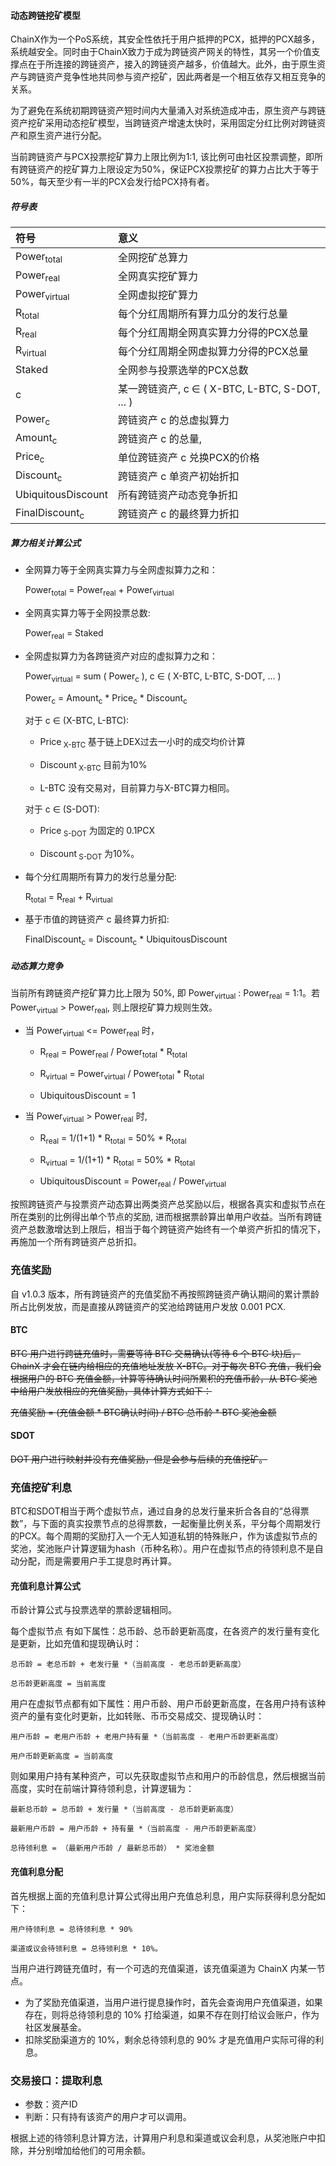 #### 动态跨链挖矿模型

ChainX作为一个PoS系统，其安全性依托于用户抵押的PCX，抵押的PCX越多，系统越安全。同时由于ChainX致力于成为跨链资产网关的特性，其另一个价值支撑点在于所连接的跨链资产，接入的跨链资产越多，价值越大。此外，由于原生资产与跨链资产竞争性地共同参与资产挖矿，因此两者是一个相互依存又相互竞争的关系。

为了避免在系统初期跨链资产短时间内大量涌入对系统造成冲击，原生资产与跨链资产挖矿采用动态挖矿模型，当跨链资产增速太快时，采用固定分红比例对跨链资产和原生资产进行分配。

当前跨链资产与PCX投票挖矿算力上限比例为1:1, 该比例可由社区投票调整，即所有跨链资产的挖矿算力上限设定为50%，保证PCX投票挖矿的算力占比大于等于50%，每天至少有一半的PCX会发行给PCX持有者。

##### 符号表

符号                      | 意义
:--                       | :--
Power<sub>total</sub>     | 全网挖矿总算力
Power<sub>real</sub>      | 全网真实挖矿算力
Power<sub>virtual</sub>   | 全网虚拟挖矿算力
R<sub>total</sub>         | 每个分红周期所有算力瓜分的发行总量
R<sub>real</sub>          | 每个分红周期全网真实算力分得的PCX总量
R<sub>virtual</sub>       | 每个分红周期全网虚拟算力分得的PCX总量
Staked                    | 全网参与投票选举的PCX总数
c                         | 某一跨链资产, c ∈ ( X-BTC, L-BTC, S-DOT, ... )
Power<sub>c</sub>         | 跨链资产 c 的总虚拟算力
Amount<sub>c</sub>        | 跨链资产 c 的总量,
Price<sub>c</sub>         | 单位跨链资产 c 兑换PCX的价格
Discount<sub>c</sub>      | 跨链资产 c 单资产初始折扣
UbiquitousDiscount        | 所有跨链资产动态竞争折扣
FinalDiscount<sub>c</sub> | 跨链资产 c 的最终算力折扣

##### 算力相关计算公式

- 全网算力等于全网真实算力与全网虚拟算力之和：

    Power<sub>total</sub> = Power<sub>real</sub> + Power<sub>virtual</sub>

- 全网真实算力等于全网投票总数:

    Power<sub>real</sub> = Staked

- 全网虚拟算力为各跨链资产对应的虚拟算力之和：

    Power<sub>virtual</sub> = sum ( Power<sub>c</sub> ), c ∈ ( X-BTC, L-BTC, S-DOT, ... )

    Power<sub>c</sub> = Amount<sub>c</sub> * Price<sub>c</sub> * Discount<sub>c</sub> 

    对于 c ∈ (X-BTC, L-BTC):

    - Price<sub> X-BTC </sub> 基于链上DEX过去一小时的成交均价计算

    - Discount<sub> X-BTC </sub>目前为10%

    - L-BTC 没有交易对，目前算力与X-BTC算力相同。

    对于 c ∈ (S-DOT):

    - Price<sub> S-DOT </sub>为固定的 0.1PCX

    - Discount<sub> S-DOT </sub>为10%。

- 每个分红周期所有算力的发行总量分配:

    R<sub>total</sub> = R<sub>real</sub> + R<sub>virtual</sub>

- 基于市值的跨链资产 c 最终算力折扣:

    FinalDiscount<sub>c</sub> = Discount<sub>c</sub> * UbiquitousDiscount

##### 动态算力竞争

当前所有跨链资产挖矿算力比上限为 50%, 即 Power<sub>virtual</sub> : Power<sub>real</sub> = 1:1。若 Power<sub>virtual</sub> > Power<sub>real</sub>, 则上限挖矿算力规则生效。

- 当 Power<sub>virtual</sub> <= Power<sub>real</sub> 时，

    - R<sub>real</sub>    = Power<sub>real</sub> / Power<sub>total</sub> * R<sub>total</sub>

    - R<sub>virtual</sub> = Power<sub>virtual</sub> / Power<sub>total</sub> * R<sub>total</sub>

    - UbiquitousDiscount = 1

- 当 Power<sub>virtual</sub> > Power<sub>real</sub> 时,

    - R<sub>real</sub>     = 1/(1+1) * R<sub>total</sub> = 50% * R<sub>total</sub>

    - R<sub>virtual</sub> = 1/(1+1) * R<sub>total</sub> = 50% * R<sub>total</sub>

    - UbiquitousDiscount = Power<sub>real</sub> / Power<sub>virtual</sub>

按照跨链资产与投票资产动态算出两类资产总奖励以后，根据各真实和虚拟节点在所在类别的比例得出单个节点的奖励, 进而根据票龄算出单用户收益。当所有跨链资产总数激增达到上限后，相当于每个跨链资产始终有一个单资产折扣的情况下，再施加一个所有跨链资产总折扣。

### 充值奖励

自 v1.0.3 版本，所有跨链资产的充值奖励不再按照跨链资产确认期间的累计票龄所占比例发放，而是直接从跨链资产的奖池给跨链用户发放 0.001 PCX.

#### BTC

~~BTC 用户进行跨链充值时，需要等待 BTC 交易确认(等待 6 个 BTC 块)后，ChainX 才会在链内给相应的充值地址发放 X-BTC。对于每次 BTC 充值，我们会根据用户的 BTC 充值金额，计算等待确认时间所累积的充值币龄，从 BTC 奖池中给用户发放相应的充值奖励，具体计算方式如下：~~

~~充值奖励 = (充值金额 * BTC确认时间) / BTC 总币龄 * BTC 奖池金额~~

#### SDOT

~~DOT 用户进行映射并没有充值奖励，但是会参与后续的充值挖矿。~~

### 充值挖矿利息

BTC和SDOT相当于两个虚拟节点，通过自身的总发行量来折合各自的“总得票数”，与下面的真实投票节点的总得票数，一起衡量比例关系，平分每个周期发行的PCX。每个周期的奖励打入一个无人知道私钥的特殊账户，作为该虚拟节点的奖池，奖池账户计算逻辑为hash（币种名称）。用户在虚拟节点的待领利息不是自动分配，而是需要用户手工提息时再计算。

#### 充值利息计算公式

币龄计算公式与投票选举的票龄逻辑相同。

每个虚拟节点 有如下属性：总币龄、总币龄更新高度，在各资产的发行量有变化是更新，比如充值和提现确认时：

```
总币龄 = 老总币龄 + 老发行量 *（当前高度 - 老总币龄更新高度）

总币龄更新高度 = 当前高度
```

用户在虚拟节点都有如下属性：用户币龄、用户币龄更新高度，在各用户持有该种资产的量有变化时更新，比如转账、币币交易成交、提现确认时：

```
用户币龄 = 老用户币龄 + 老用户持有量 *（当前高度 - 老用户币龄更新高度）

用户币龄更新高度 = 当前高度
```

则如果用户持有某种资产，可以先获取虚拟节点和用户的币龄信息，然后根据当前高度，实时在前端计算待领利息，计算逻辑为：

```
最新总币龄 = 总币龄 + 发行量 *（当前高度 - 总币龄更新高度）

最新用户币龄 = 用户币龄 + 持有量 *（当前高度 - 用户币龄更新高度）

总待领利息 = （最新用户币龄 / 最新总币龄） * 奖池金额
```

#### 充值利息分配

首先根据上面的充值利息计算公式得出用户充值总利息，用户实际获得利息分配如下：

```
用户待领利息 = 总待领利息 * 90%

渠道或议会待领利息 = 总待领利息 * 10%。
```

当用户进行跨链充值时，有一个可选的充值渠道，该充值渠道为 ChainX 内某一节点。

- 为了奖励充值渠道，当用户进行提息操作时，首先会查询用户充值渠道，如果存在，则将总待领利息的 10% 打给渠道，如果不存在则打给议会账户，作为社区发展基金。
- 扣除奖励渠道方的 10%，剩余总待领利息的 90% 才是充值用户实际可得的利息。

### 交易接口：提取利息

* 参数：资产ID
* 判断：只有持有该资产的用户才可以调用。

根据上述的待领利息计算方法，计算用户利息和渠道或议会利息，从奖池账户中扣除，并分别增加给他们的可用余额。
